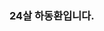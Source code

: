 ### 24살 하동환입니다.

<!--
**Hadonghwan/Hadonghwan** is a ✨ _special_ ✨ repository because its `README.md` (this file) appears on your GitHub profile.>


<div align=center>
<a href="https://hits.seeyoufarm.com"><img src="https://hits.seeyoufarm.com/api/count/incr/badge.svg?url=https%3A%2F%2Fgithub.com%2FHadonghwan&count_bg=%2379C83D&title_bg=%23555555&icon=&icon_color=%23E7E7E7&title=hits&edge_flat=false"/></a>
 </div>

[![Anurag's GitHub stats](https://github-readme-stats.vercel.app/api?username=Hadonghwan)](https://github.com/Hadonghwan/github-readme-stats)

![Anurag's GitHub stats](https://github-readme-stats.vercel.app/api?username=Hadonghwan&show_icons=true&theme=dark)
